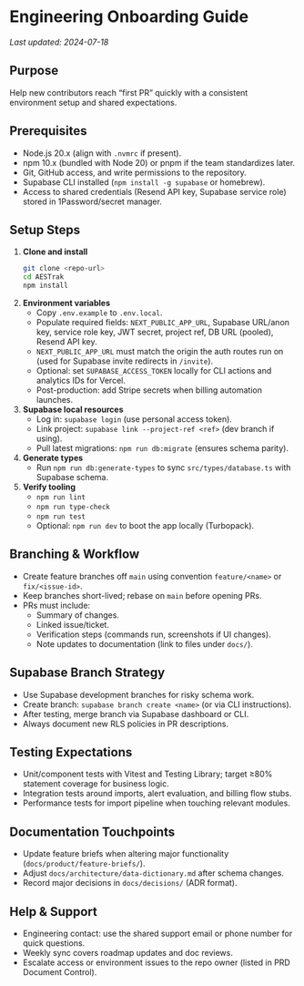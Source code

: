 # Engineering Onboarding Guide

_Last updated: 2024-07-18_

## Purpose

Help new contributors reach “first PR” quickly with a consistent environment setup and shared expectations.

## Prerequisites

- Node.js 20.x (align with `.nvmrc` if present).
- npm 10.x (bundled with Node 20) or pnpm if the team standardizes later.
- Git, GitHub access, and write permissions to the repository.
- Supabase CLI installed (`npm install -g supabase` or homebrew).
- Access to shared credentials (Resend API key, Supabase service role) stored in 1Password/secret manager.

## Setup Steps

1. **Clone and install**
   ```bash
   git clone <repo-url>
   cd AESTrak
   npm install
   ```
2. **Environment variables**
   - Copy `.env.example` to `.env.local`.
   - Populate required fields: `NEXT_PUBLIC_APP_URL`, Supabase URL/anon key, service role key, JWT secret, project ref, DB URL (pooled), Resend API key.
   - `NEXT_PUBLIC_APP_URL` must match the origin the auth routes run on (used for Supabase invite redirects in `/invite`).
   - Optional: set `SUPABASE_ACCESS_TOKEN` locally for CLI actions and analytics IDs for Vercel.
   - Post-production: add Stripe secrets when billing automation launches.
3. **Supabase local resources**
   - Log in: `supabase login` (use personal access token).
   - Link project: `supabase link --project-ref <ref>` (dev branch if using).
   - Pull latest migrations: `npm run db:migrate` (ensures schema parity).
4. **Generate types**
   - Run `npm run db:generate-types` to sync `src/types/database.ts` with Supabase schema.
5. **Verify tooling**
   - `npm run lint`
   - `npm run type-check`
   - `npm run test`
   - Optional: `npm run dev` to boot the app locally (Turbopack).

## Branching & Workflow

- Create feature branches off `main` using convention `feature/<name>` or `fix/<issue-id>`.
- Keep branches short-lived; rebase on `main` before opening PRs.
- PRs must include:
  - Summary of changes.
  - Linked issue/ticket.
  - Verification steps (commands run, screenshots if UI changes).
  - Note updates to documentation (link to files under `docs/`).

## Supabase Branch Strategy

- Use Supabase development branches for risky schema work.
- Create branch: `supabase branch create <name>` (or via CLI instructions).
- After testing, merge branch via Supabase dashboard or CLI.
- Always document new RLS policies in PR descriptions.

## Testing Expectations

- Unit/component tests with Vitest and Testing Library; target ≥80% statement coverage for business logic.
- Integration tests around imports, alert evaluation, and billing flow stubs.
- Performance tests for import pipeline when touching relevant modules.

## Documentation Touchpoints

- Update feature briefs when altering major functionality (`docs/product/feature-briefs/`).
- Adjust `docs/architecture/data-dictionary.md` after schema changes.
- Record major decisions in `docs/decisions/` (ADR format).

## Help & Support

- Engineering contact: use the shared support email or phone number for quick questions.
- Weekly sync covers roadmap updates and doc reviews.
- Escalate access or environment issues to the repo owner (listed in PRD Document Control).
